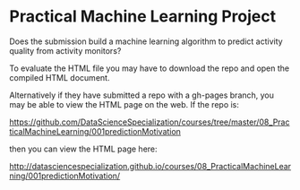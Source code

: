 # Practical Machine Learning Project

Does the submission build a machine learning algorithm to predict activity quality from activity monitors?

To evaluate the HTML file you may have to download the repo and open the compiled HTML document. 

Alternatively if they have submitted a repo with a gh-pages branch, you may be able to view the HTML page on the web. If the repo is: 

https://github.com/DataScienceSpecialization/courses/tree/master/08_PracticalMachineLearning/001predictionMotivation

then you can view the HTML page here: 

http://datasciencespecialization.github.io/courses/08_PracticalMachineLearning/001predictionMotivation/


